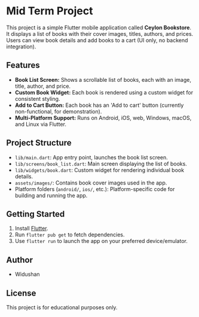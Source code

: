 
# Mid Term Project

This project is a simple Flutter mobile application called **Ceylon Bookstore**. It displays a list of books with their cover images, titles, authors, and prices. Users can view book details and add books to a cart (UI only, no backend integration).

## Features
- **Book List Screen:** Shows a scrollable list of books, each with an image, title, author, and price.
- **Custom Book Widget:** Each book is rendered using a custom widget for consistent styling.
- **Add to Cart Button:** Each book has an 'Add to cart' button (currently non-functional, for demonstration).
- **Multi-Platform Support:** Runs on Android, iOS, web, Windows, macOS, and Linux via Flutter.

## Project Structure
- `lib/main.dart`: App entry point, launches the book list screen.
- `lib/screens/book_list.dart`: Main screen displaying the list of books.
- `lib/widgets/book.dart`: Custom widget for rendering individual book details.
- `assets/images/`: Contains book cover images used in the app.
- Platform folders (`android/`, `ios/`, etc.): Platform-specific code for building and running the app.

## Getting Started
1. Install [Flutter](https://flutter.dev/docs/get-started/install).
2. Run `flutter pub get` to fetch dependencies.
3. Use `flutter run` to launch the app on your preferred device/emulator.

## Author
- Widushan

## License
This project is for educational purposes only.
